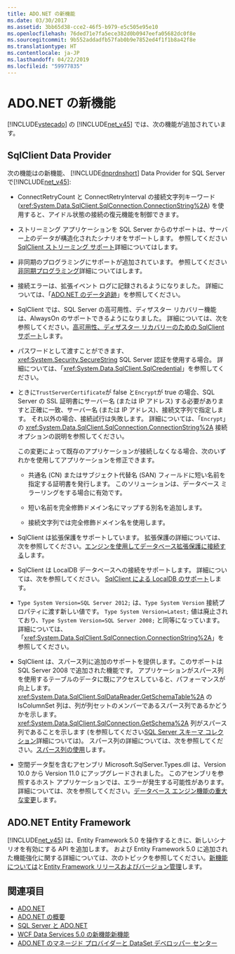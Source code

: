 ```yaml
---
title: ADO.NET の新機能
ms.date: 03/30/2017
ms.assetid: 3bb65d38-cce2-46f5-b979-e5c505e95e10
ms.openlocfilehash: 76ded71e7fa5ece382d0b0947eefa05682dc0f8e
ms.sourcegitcommit: 9b552addadfb57fab0b9e7852ed4f1f1b8a42f8e
ms.translationtype: HT
ms.contentlocale: ja-JP
ms.lasthandoff: 04/22/2019
ms.locfileid: "59977835"
---
```

# <a name="whats-new-in-adonet"></a>ADO.NET の新機能

[!INCLUDE[vstecado](../../../../includes/vstecado-md.md)] の [!INCLUDE[net_v45](../../../../includes/net-v45-md.md)] では、次の機能が追加されています。

## <a name="sqlclient-data-provider"></a>SqlClient Data Provider

次の機能はの新機能、 [!INCLUDE[dnprdnshort](../../../../includes/dnprdnshort-md.md)] Data Provider for SQL Server で[!INCLUDE[net_v45](../../../../includes/net-v45-md.md)]:

- ConnectRetryCount と ConnectRetryInterval の接続文字列キーワード (<xref:System.Data.SqlClient.SqlConnection.ConnectionString%2A>) を使用すると、アイドル状態の接続の復元機能を制御できます。

- ストリーミング アプリケーションを SQL Server からのサポートは、サーバー上のデータが構造化されたシナリオをサポートします。  参照してください[SqlClient ストリーミング サポート](../../../../docs/framework/data/adonet/sqlclient-streaming-support.md)詳細についてはします。

- 非同期のプログラミングにサポートが追加されています。  参照してください[非同期プログラミング](../../../../docs/framework/data/adonet/asynchronous-programming.md)詳細についてはします。

- 接続エラーは、拡張イベント ログに記録されるようになりました。 詳細については、「[ADO.NET のデータ追跡](../../../../docs/framework/data/adonet/data-tracing.md)」を参照してください。

- SqlClient では、SQL Server の高可用性、ディザスター リカバリー機能は、AlwaysOn のサポートできるようになりました。 詳細については、次を参照してください。[高可用性、ディザスター リカバリーのための SqlClient サポート](../../../../docs/framework/data/adonet/sql/sqlclient-support-for-high-availability-disaster-recovery.md)します。

- パスワードとして渡すことができます、 <xref:System.Security.SecureString> SQL Server 認証を使用する場合。 詳細については、「<xref:System.Data.SqlClient.SqlCredential>」を参照してください。

- ときに`TrustServerCertificate`が false と`Encrypt`が true の場合、SQL Server の SSL 証明書にサーバー名 (または IP アドレス) する必要がありますと正確に一致、サーバー名 (または IP アドレス)、接続文字列で指定します。 それ以外の場合、接続試行は失敗します。 詳細については、「`Encrypt`」の <xref:System.Data.SqlClient.SqlConnection.ConnectionString%2A> 接続オプションの説明を参照してください。

  この変更によって既存のアプリケーションが接続しなくなる場合、次のいずれかを使用してアプリケーションを修正できます。

  - 共通名 (CN) またはサブジェクト代替名 (SAN) フィールドに短い名前を指定する証明書を発行します。 このソリューションは、データベース ミラーリングをする場合に有効です。

  - 短い名前を完全修飾ドメイン名にマップする別名を追加します。

  - 接続文字列では完全修飾ドメイン名を使用します。

- SqlClient は拡張保護をサポートしています。 拡張保護の詳細については、次を参照してください。[エンジンを使用してデータベース拡張保護に接続する](https://go.microsoft.com/fwlink/?LinkId=219978)します。

- SqlClient は LocalDB データベースへの接続をサポートします。 詳細については、次を参照してください。 [SqlClient による LocalDB のサポート](../../../../docs/framework/data/adonet/sql/sqlclient-support-for-localdb.md)します。

- `Type System Version=SQL Server 2012;` は、`Type System Version` 接続プロパティに渡す新しい値です。 `Type System Version=Latest;` 値は廃止されており、`Type System Version=SQL Server 2008;` と同等になっています。 詳細については、「<xref:System.Data.SqlClient.SqlConnection.ConnectionString%2A>」を参照してください。

- SqlClient は、スパース列に追加のサポートを提供します。このサポートは SQL Server 2008 で追加された機能です。 アプリケーションがスパース列を使用するテーブルのデータに既にアクセスしていると、パフォーマンスが向上します。 <xref:System.Data.SqlClient.SqlDataReader.GetSchemaTable%2A> の IsColumnSet 列は、列が列セットのメンバーであるスパース列であるかどうかを示します。 <xref:System.Data.SqlClient.SqlConnection.GetSchema%2A> 列がスパース列であることを示します (を参照してください[SQL Server スキーマ コレクション](../../../../docs/framework/data/adonet/sql-server-schema-collections.md)詳細については)。 スパース列の詳細については、次を参照してください。[スパース列の使用](https://go.microsoft.com/fwlink/?LinkId=224244)します。

- 空間データ型を含むアセンブリ Microsoft.SqlServer.Types.dll は、Version 10.0 から Version 11.0 にアップグレードされました。 このアセンブリを参照するホスト アプリケーションでは、エラーが発生する可能性があります。 詳細については、次を参照してください。[データベース エンジン機能の重大な変更](https://go.microsoft.com/fwlink/?LinkId=224367)します。

## <a name="adonet-entity-framework"></a>ADO.NET Entity Framework

[!INCLUDE[net_v45](../../../../includes/net-v45-md.md)] は、Entity Framework 5.0 を操作するときに、新しいシナリオを有効にする API を追加します。 および Entity Framework 5.0 に追加された機能強化に関する詳細については、次のトピックを参照してください。[新機能については](https://go.microsoft.com/fwlink/?LinkID=251106)と[Entity Framework リリースおよびバージョン管理](https://go.microsoft.com/fwlink/?LinkId=234899)します。

## <a name="see-also"></a>関連項目

- [ADO.NET](../../../../docs/framework/data/adonet/index.md)
- [ADO.NET の概要](../../../../docs/framework/data/adonet/ado-net-overview.md)
- [SQL Server と ADO.NET](../../../../docs/framework/data/adonet/sql/index.md)
- [WCF Data Services 5.0 の新機能新機能](https://docs.microsoft.com/previous-versions/dotnet/wcf-data-services/ee373845(v=vs.103))
- [ADO.NET のマネージド プロバイダーと DataSet デベロッパー センター](https://go.microsoft.com/fwlink/?LinkId=217917)
